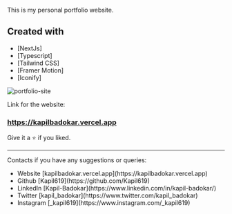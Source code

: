 This is my personal portfolio website.
## Created with

- [NextJs]
- [Typescript]
- [Tailwind CSS]
- [Framer Motion]
- [Iconify]

![portfolio-site](https://github.com/Kapil619/devportfolio/assets/84692375/0f93ad57-648e-495d-be22-8a787029378f)


Link for the website:
### https://kapilbadokar.vercel.app
Give it a ⭐ if you liked.

<hr>
Contacts if you have any suggestions or queries: 
<ul>
  <li>
Website [kapilbadokar.vercel.app](https://kapilbadokar.vercel.app)
  </li>
  <li>
Github [Kapil619](https://github.com/Kapil619)
  </li>
  <li>
LinkedIn [Kapil-Badokar](https://www.linkedin.com/in/kapil-badokar/)
  </li>
  <li>
Twitter [kapil_badokar](https://www.twitter.com/kapil_badokar)
  </li>
  <li>
Instagram [_kapil619](https://www.instagram.com/_kapil619)
  </li>
</ul>

